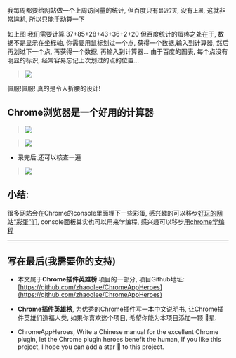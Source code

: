 我每周都要给网站做一个上周访问量的统计, 但百度只有`最近7天`, 没有`上周`, 这就非常尴尬, 所以只能手动算一下

如上图 我们需要计算 37+85+28+43+36+2+20 但百度统计的蛋疼之处在于, 数据不是显示在坐标轴, 你需要用鼠标划过一个点, 获得一个数据,输入到计算器, 然后再划过下一个点, 再获得一个数据, 再输入到计算器... 由于百度的图表, 每个点没有明显的标识, 经常容易忘记上次划过的点的位置...

> ![](https://v2fy.com/asset/025_console/beabeaeec0f9446f8f5d9ad911ec1edb.gif)

佩服!佩服! 真的是令人折腰的设计!


## Chrome浏览器是一个好用的计算器
> ![](https://v2fy.com/asset/025_console/fba3f701a1c74087a9827d6979b93468.gif)

> ![](https://v2fy.com/asset/025_console/eae941b0cd234921969d3a97037605b7.png)

- 录完后,还可以核查一遍
> ![](https://v2fy.com/asset/025_console/d30715ac89644844b499423f132a995a.gif)


## 小结:
很多网站会在Chrome的console里面埋下一些彩蛋, 感兴趣的可以移步[好玩的网站“彩蛋”们](https://www.jianshu.com/p/5fbab2e0206d), console面板其实也可以用来学编程, 感兴趣可以移步[用chrome学编程](https://www.jianshu.com/p/216539baebb8)

---

## 写在最后(我需要你的支持)
- 本文属于**Chrome插件英雄榜** 项目的一部分, 项目Github地址: [https://github.com/zhaoolee/ChromeAppHeroes](https://github.com/zhaoolee/ChromeAppHeroes)

- **Chrome插件英雄榜**, 为优秀的Chrome插件写一本中文说明书, 让Chrome插件英雄们造福人类, 如果你喜欢这个项目, 希望你能为本项目添加一颗 🌟星.

- ChromeAppHeroes, Write a Chinese manual for the excellent Chrome plugin, let the Chrome plugin heroes benefit the human, If you like this project, I hope you can add a star 🌟 to this project.






